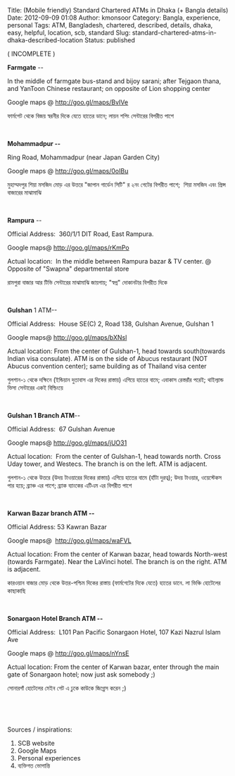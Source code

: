 Title: (Mobile friendly) Standard Chartered ATMs in Dhaka (+ Bangla details)
Date: 2012-09-09 01:08
Author: kmonsoor
Category: Bangla, experience, personal
Tags: ATM, Bangladesh, chartered, described, details, dhaka, easy, helpful, location, scb, standard
Slug: standard-chartered-atms-in-dhaka-described-location
Status: published

( INCOMPLETE )

**Farmgate** --

In the middle of farmgate bus-stand and bijoy sarani; after Tejgaon
thana, and YanToon Chinese restaurant; on opposite of Lion shopping
center

Google maps @ <http://goo.gl/maps/BvIVe>

ফার্মগেট থেকে বিজয় স্বরনীর দিকে যেতে হাতের ডানে; লায়ন শপিং সেন্টারের
বিপরীত পাশে

 

**Mohammadpur --**

Ring Road, Mohammadpur (near Japan Garden City)

Google maps @ <http://goo.gl/maps/0oIBu>

মুহাম্মদপুর শিয়া মসজিদ মোড় এর উত্তরে "জাপান গার্ডেন সিটি" র ২নং
গেটের বিপরীত পাশে;  শিয়া মসজিদ এবং প্রিন্স বাজারের মাঝামাঝি

 

**Rampura** --

Official Address:  360/1/1 DIT Road, East Rampura.

Google maps@ <http://goo.gl/maps/rKmPo>

Actual location:  In the middle between Rampura bazar & TV center. @
Opposite of "Swapna" departmental store

রামপুরা বাজার আর টিভি সেন্টারের মাঝামাঝি জায়গায়; "স্বপ্ন" দোকানটার
বিপরীত দিকে

 

**Gulshan** 1 ATM--

Official Address:  House SE(C) 2, Road 138, Gulshan Avenue, Gulshan 1

Google maps@ <http://goo.gl/maps/bXNsl>

Actual location: From the center of Gulshan-1, head towards
south(towards Indian visa consulate). ATM is on the side of Abucus
restaurant (NOT Abucus convention center); same building as of Thailand
visa center

গুলশান-১ থেকে দক্ষিনে (ইন্ডিয়ান দুতাবাস এর দিকের রাস্তায়) এগিয়ে হাতের
বামে; এবাকাস রেস্তরাঁর পরেই; থাইল্যান্ড ভিসা সেন্টারের একই বিল্ডিংয়ে

 

**Gulshan 1 Branch ATM**--

Official Address:  67 Gulshan Avenue

Google maps@ <http://goo.gl/maps/jUO31>

Actual location:  From the center of Gulshan-1, head towards north.
Cross Uday tower, and Westecs. The branch is on the left. ATM is
adjacent.

গুলশান-১ থেকে উত্তরে (উদয় টাওয়ারের দিকের রাস্তায়) এগিয়ে হাতের বামে
(হাঁটা দুরত্ব); উদয় টাওয়ার, ওয়েস্টেকস পার হয়ে; ব্র্যাঞ্চ এর পাশে;
ব্র্যাক ব্যাংকের এটিএম এর বিপরীত পাশে

 

**Karwan Bazar branch ATM --**

Official Address: 53 Kawran Bazar

Google maps@  <http://goo.gl/maps/waFVL>

Actual location: From the center of Karwan bazar, head towards
North-west (towards Farmgate). Near the LaVinci hotel. The branch is on
the right. ATM is adjacent.

কারওয়ান বাজার মোড় থেকে উত্তর-পশ্চিম দিকের রাস্তায় (ফার্মগেটের দিকে যেতে)
হাতের ডানে. লা ভিঞ্চি হোটেলের কাছাকাছি

 

**Sonargaon Hotel Branch ATM --**

Official Address:  L101 Pan Pacific Sonargaon Hotel, 107 Kazi Nazrul
Islam Ave

Google maps @ <http://goo.gl/maps/nYnsE>

Actual location: From the center of Karwan bazar, enter through the main
gate of Sonargaon hotel; now just ask somebody ;)

সোনারগাঁ হোটেলের মেইন গেট এ ঢুকে কাউকে জিগ্গেস করেন ;)

 

 

Sources / inspirations:

1.  SCB website
2.  Google Maps
3.  Personal experiences
4.  ব্যক্তিগত ভোগান্তি

 
